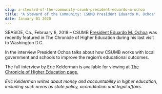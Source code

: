 ```yaml
---
slug: a-steward-of-the-community-csumb-president-eduardo-m-ochoa
title: "A Steward of the Community: CSUMB President Eduardo M. Ochoa"
date: January 01 2020
---
```


<p>SEASIDE, Ca., February 8, 2018 – CSUMB <a href="https://csumb.edu/president">President Eduardo M. Ochoa</a> was recently featured in The Chronicle of Higher Education during his last visit to Washington D.C.</p><p>In the interview President Ochoa talks about how CSUMB works with local government and schools to improve the region’s educational outcomes.</p><p>The full interview by Eric Kelderman is available for viewing at <a href="https://www.chronicle.com/article/A-Steward-of-the-Community/242372">The Chronicle of Higher Education page.</a></p><p><em>Eric Kelderman writes about money and accountability in higher education, including such areas as state policy, accreditation and legal affairs. </em></p>
